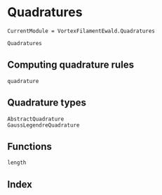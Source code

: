 # Quadratures

```@meta
CurrentModule = VortexFilamentEwald.Quadratures
```

```@docs
Quadratures
```

## Computing quadrature rules

```@docs
quadrature
```

## Quadrature types

```@docs
AbstractQuadrature
GaussLegendreQuadrature
```

## Functions

```@docs
length
```

## Index

```@index
```
